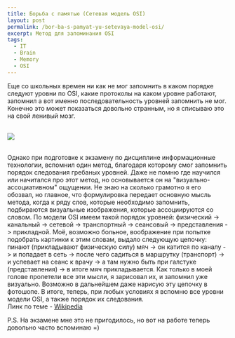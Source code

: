 ```yaml
---
title: Борьба с памятью (Сетевая модель OSI)
layout: post
permalink: /bor-ba-s-pamyat-yu-setevaya-model-osi/
excerpt: Метод для запоминания OSI
tags:
  - IT
  - Brain
  - Memory
  - OSI
---
```


Еще со школьных времен ни как не мог запомнить в каком порядке следуют уровни по OSI, какие протоколы на каком уровне работают, запомнил а вот именно последовательность уровней запомнить не мог. Конечно это может показаться довольно странным, но я списываю это на свой ленивый мозг.

<br>
<img src="https://farm6.staticflickr.com/5688/21642692652_8d58b37ba3_o.jpg">
<br>
<br>

Однако при подготовке к экзамену по дисциплине информационные технологии, вспомнил один метод, благодаря которому смог запомнить порядок следования гребаных уровней. Даже не помню где научился или начитался про этот метод, но основывается он на "визуально-ассоциативном" ощущении. Не знаю на сколько грамотно я его обозвал, но главное, что формулировка передает основную мысль метода, когда к ряду слов, которые необходимо запомнить, подбираются визуальные изображения, которые ассоциируются со словом. По модели OSI имеем такой порядок уровней: физический -> канальный -> сетевой -> транспортный -> сеансовый -> представления -> прикладной. Моё, возможно больное, воображение при попытке подобрать картинки к этим словам, выдало следующую цепочку: пинают (прикладывают физическую силу) мяч -> он катится по каналу -> и попадает в сеть -> после чего садиться в маршрутку (транспорт) -> и успевает на сеанс к врачу -> а там нужно быть при галстуке (представления) -> в итоге мяч прикладывается. Как только в моей голове пролетели все эти мысли, я зарисовал их, и запомнил уже визуально. Возможно в дальнейшем даже нарисую эту цепочку в фотошопе. В итоге, теперь, при любых условиях я вспомню все уровни модели OSI, а также порядок их следования.
<br />
Линк по теме - <a href="http://ru.wikipedia.org/wiki/Сетевая_модель_OSI" target="_BLANK"> Wikipedia </a>
<div></div>
P.S. На экзамене мне это не пригодилось, но вот на работе теперь довольно часто вспоминаю =)
